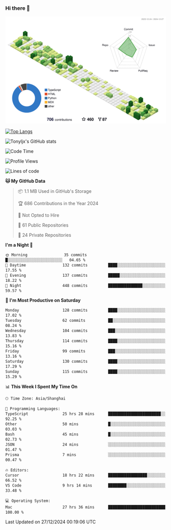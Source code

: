 ### Hi there 👋

![](./profile-3d-contrib/profile-green-animate.svg)

 

[![Top Langs](https://github-readme-stats.vercel.app/api/top-langs/?username=tonyljx)](https://github.com/anuraghazra/github-readme-stats)

![Tonyljx's GitHub stats](https://github-readme-stats.vercel.app/api?username=tonyljx&theme=default&show_icons=true)

 

<!--START_SECTION:waka-->
![Code Time](http://img.shields.io/badge/Code%20Time-1%2C081%20hrs%2042%20mins-blue)

![Profile Views](http://img.shields.io/badge/Profile%20Views-0-blue)

![Lines of code](https://img.shields.io/badge/From%20Hello%20World%20I%27ve%20Written-734.4%20thousand%20lines%20of%20code-blue)

**🐱 My GitHub Data** 

> 📦 1.1 MB Used in GitHub's Storage 
 > 
> 🏆 686 Contributions in the Year 2024
 > 
> 🚫 Not Opted to Hire
 > 
> 📜 61 Public Repositories 
 > 
> 🔑 24 Private Repositories 
 > 
**I'm a Night 🦉** 

```text
🌞 Morning                35 commits          █░░░░░░░░░░░░░░░░░░░░░░░░   04.65 % 
🌆 Daytime                132 commits         ████░░░░░░░░░░░░░░░░░░░░░   17.55 % 
🌃 Evening                137 commits         █████░░░░░░░░░░░░░░░░░░░░   18.22 % 
🌙 Night                  448 commits         ███████████████░░░░░░░░░░   59.57 % 
```
📅 **I'm Most Productive on Saturday** 

```text
Monday                   128 commits         ████░░░░░░░░░░░░░░░░░░░░░   17.02 % 
Tuesday                  62 commits          ██░░░░░░░░░░░░░░░░░░░░░░░   08.24 % 
Wednesday                104 commits         ███░░░░░░░░░░░░░░░░░░░░░░   13.83 % 
Thursday                 114 commits         ████░░░░░░░░░░░░░░░░░░░░░   15.16 % 
Friday                   99 commits          ███░░░░░░░░░░░░░░░░░░░░░░   13.16 % 
Saturday                 130 commits         ████░░░░░░░░░░░░░░░░░░░░░   17.29 % 
Sunday                   115 commits         ████░░░░░░░░░░░░░░░░░░░░░   15.29 % 
```


📊 **This Week I Spent My Time On** 

```text
🕑︎ Time Zone: Asia/Shanghai

💬 Programming Languages: 
TypeScript               25 hrs 28 mins      ███████████████████████░░   92.25 % 
Other                    50 mins             █░░░░░░░░░░░░░░░░░░░░░░░░   03.03 % 
Bash                     45 mins             █░░░░░░░░░░░░░░░░░░░░░░░░   02.73 % 
JSON                     24 mins             ░░░░░░░░░░░░░░░░░░░░░░░░░   01.47 % 
Prisma                   7 mins              ░░░░░░░░░░░░░░░░░░░░░░░░░   00.47 % 

🔥 Editors: 
Cursor                   18 hrs 22 mins      █████████████████░░░░░░░░   66.52 % 
VS Code                  9 hrs 14 mins       ████████░░░░░░░░░░░░░░░░░   33.48 % 

💻 Operating System: 
Mac                      27 hrs 36 mins      █████████████████████████   100.00 % 
```


 Last Updated on 27/12/2024 00:19:06 UTC
<!--END_SECTION:waka-->
